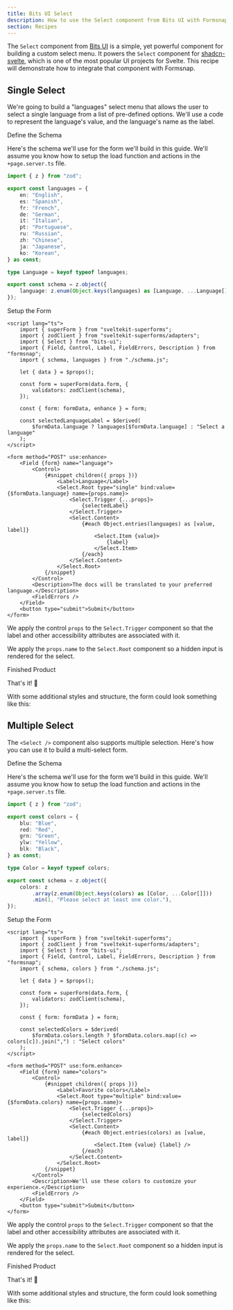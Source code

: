```yaml
---
title: Bits UI Select
description: How to use the Select component from Bits UI with Formsnap.
section: Recipes
---
```


<script>
	import { Steps, Step, Callout } from "@svecodocs/kit"
	import LoadingCard from "$lib/components/loading-card.svelte"
	import BitsSelectForm from "$lib/components/examples/bits-ui-select.svelte"
	import BitsMultiSelectForm from "$lib/components/examples/bits-ui-multi-select.svelte"
</script>

The `Select` component from [Bits UI](https://bits-ui.com/docs/components/select) is a simple, yet powerful component for building a custom select menu. It powers the `Select` component for [shadcn-svelte](https://shadcn-svelte.com/docs/components/select), which is one of the most popular UI projects for Svelte. This recipe will demonstrate how to integrate that component with Formsnap.

## Single Select

We're going to build a "languages" select menu that allows the user to select a single language from a list of pre-defined options. We'll use a code to represent the language's value, and the language's name as the label.

<Steps>

<Step>Define the Schema</Step>

Here's the schema we'll use for the form we'll build in this guide. We'll assume you know how to setup the load function and actions in the `+page.server.ts` file.

```ts title="schema.ts"
import { z } from "zod";

export const languages = {
	en: "English",
	es: "Spanish",
	fr: "French",
	de: "German",
	it: "Italian",
	pt: "Portuguese",
	ru: "Russian",
	zh: "Chinese",
	ja: "Japanese",
	ko: "Korean",
} as const;

type Language = keyof typeof languages;

export const schema = z.object({
	language: z.enum(Object.keys(languages) as [Language, ...Language[]]).default("en"),
});
```

<Step>Setup the Form</Step>

```svelte title="+page.svelte"
<script lang="ts">
	import { superForm } from "sveltekit-superforms";
	import { zodClient } from "sveltekit-superforms/adapters";
	import { Select } from "bits-ui";
	import { Field, Control, Label, FieldErrors, Description } from "formsnap";
	import { schema, languages } from "./schema.js";

	let { data } = $props();

	const form = superForm(data.form, {
		validators: zodClient(schema),
	});

	const { form: formData, enhance } = form;

	const selectedLanguageLabel = $derived(
		$formData.language ? languages[$formData.language] : "Select a language"
	);
</script>

<form method="POST" use:enhance>
	<Field {form} name="language">
		<Control>
			{#snippet children({ props })}
				<Label>Language</Label>
				<Select.Root type="single" bind:value={$formData.language} name={props.name}>
					<Select.Trigger {...props}>
						{selectedLabel}
					</Select.Trigger>
					<Select.Content>
						{#each Object.entries(languages) as [value, label]}
							<Select.Item {value}>
								{label}
							</Select.Item>
						{/each}
					</Select.Content>
				</Select.Root>
			{/snippet}
		</Control>
		<Description>The docs will be translated to your preferred language.</Description>
		<FieldErrors />
	</Field>
	<button type="submit">Submit</button>
</form>
```

We apply the control `props` to the `Select.Trigger` component so that the label and other accessibility attributes are associated with it.

We apply the `props.name` to the `Select.Root` component so a hidden input is rendered for the select.

<Step>Finished Product</Step>

That's it! 🎉

With some additional styles and structure, the form could look something like this:

<BitsSelectForm />

</Steps>

## Multiple Select

The `<Select />` component also supports multiple selection. Here's how you can use it to build a multi-select form.

<Steps>

<Step>Define the Schema</Step>

Here's the schema we'll use for the form we'll build in this guide. We'll assume you know how to setup the load function and actions in the `+page.server.ts` file.

```ts title="schema.ts"
import { z } from "zod";

export const colors = {
	blu: "Blue",
	red: "Red",
	grn: "Green",
	ylw: "Yellow",
	blk: "Black",
} as const;

type Color = keyof typeof colors;

export const schema = z.object({
	colors: z
		.array(z.enum(Object.keys(colors) as [Color, ...Color[]]))
		.min(1, "Please select at least one color."),
});
```

<Step>Setup the Form</Step>

```svelte title="+page.svelte"
<script lang="ts">
	import { superForm } from "sveltekit-superforms";
	import { zodClient } from "sveltekit-superforms/adapters";
	import { Select } from "bits-ui";
	import { Field, Control, Label, FieldErrors, Description } from "formsnap";
	import { schema, colors } from "./schema.js";

	let { data } = $props();

	const form = superForm(data.form, {
		validators: zodClient(schema),
	});

	const { form: formData } = form;

	const selectedColors = $derived(
		$formData.colors.length ? $formData.colors.map((c) => colors[c]).join(",") : "Select colors"
	);
</script>

<form method="POST" use:form.enhance>
	<Field {form} name="colors">
		<Control>
			{#snippet children({ props })}
				<Label>Favorite colors</Label>
				<Select.Root type="multiple" bind:value={$formData.colors} name={props.name}>
					<Select.Trigger {...props}>
						{selectedColors}
					</Select.Trigger>
					<Select.Content>
						{#each Object.entries(colors) as [value, label]}
							<Select.Item {value} {label} />
						{/each}
					</Select.Content>
				</Select.Root>
			{/snippet}
		</Control>
		<Description>We'll use these colors to customize your experience.</Description>
		<FieldErrors />
	</Field>
	<button type="submit">Submit</button>
</form>
```

We apply the control `props` to the `Select.Trigger` component so that the label and other accessibility attributes are associated with it.

We apply the `props.name` to the `Select.Root` component so a hidden input is rendered for the select.

<Step>Finished Product</Step>

That's it! 🎉

With some additional styles and structure, the form could look something like this:

<BitsMultiSelectForm />

</Steps>
